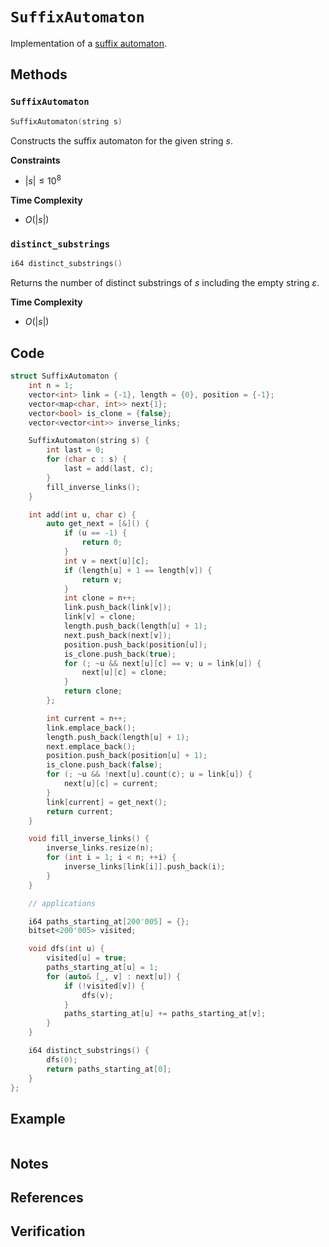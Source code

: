 # `SuffixAutomaton`
Implementation of a [suffix automaton](https://cp-algorithms.com/string/suffix-automaton.html).

## Methods
### `SuffixAutomaton`
```cpp
SuffixAutomaton(string s)
```

Constructs the suffix automaton for the given string $s$.

**Constraints**
- $|s| \le 10^{8}$

**Time Complexity**
- $O(|s|)$

### `distinct_substrings`
```cpp
i64 distinct_substrings()
```

Returns the number of distinct substrings of $s$ including the empty string $\varepsilon$.

**Time Complexity**
- $O(|s|)$

## Code
```cpp
struct SuffixAutomaton {
	int n = 1;
	vector<int> link = {-1}, length = {0}, position = {-1};
	vector<map<char, int>> next{1};
	vector<bool> is_clone = {false};
	vector<vector<int>> inverse_links;

	SuffixAutomaton(string s) {
		int last = 0;
		for (char c : s) {
			last = add(last, c);
		}
		fill_inverse_links();
	}

	int add(int u, char c) {
		auto get_next = [&]() {
			if (u == -1) {
				return 0;
			}
			int v = next[u][c];
			if (length[u] + 1 == length[v]) {
				return v;
			}
			int clone = n++;
			link.push_back(link[v]);
			link[v] = clone;
			length.push_back(length[u] + 1);
			next.push_back(next[v]);
			position.push_back(position[u]);
			is_clone.push_back(true);
			for (; ~u && next[u][c] == v; u = link[u]) {
				next[u][c] = clone;
			}
			return clone;
		};

		int current = n++;
		link.emplace_back();
		length.push_back(length[u] + 1);
		next.emplace_back();
		position.push_back(position[u] + 1);
		is_clone.push_back(false);
		for (; ~u && !next[u].count(c); u = link[u]) {
			next[u][c] = current;
		}
		link[current] = get_next();
		return current;
	}

	void fill_inverse_links() {
		inverse_links.resize(n);
		for (int i = 1; i < n; ++i) {
			inverse_links[link[i]].push_back(i);
		}
	}

	// applications

	i64 paths_starting_at[200'005] = {};
	bitset<200'005> visited;

	void dfs(int u) {
		visited[u] = true;
		paths_starting_at[u] = 1;
		for (auto& [_, v] : next[u]) {
			if (!visited[v]) {
				dfs(v);
			}
			paths_starting_at[u] += paths_starting_at[v];
		}
	}

	i64 distinct_substrings() {
		dfs(0);
		return paths_starting_at[0];
	}
};
```

## Example
```

```

## Notes

## References

## Verification
